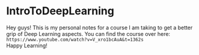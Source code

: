 # IntroToDeepLearning

Hey guys! This is my personal notes for a course I am taking to get a better grip of Deep Learning aspects. You can find the course over here: `https://www.youtube.com/watch?v=V_xro1bcAuA&t=1362s`
</br>
Happy Learning!
